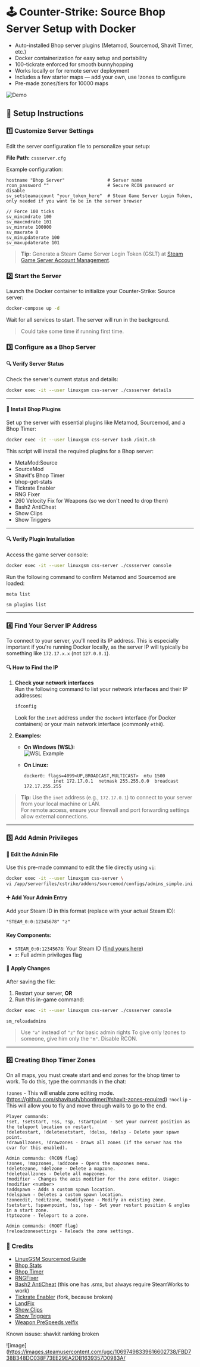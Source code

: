 # 🕹 Counter-Strike: Source Bhop Server Setup with Docker

- Auto-installed Bhop server plugins (Metamod, Sourcemod, Shavit Timer, etc.)
- Docker containerization for easy setup and portability
- 100-tickrate enforced for smooth bunnyhopping
- Works locally or for remote server deployment
- Includes a few starter maps — add your own, use !zones to configure
- Pre-made zones/tiers for 10000 maps

![Demo](demo.webp)

## 🚀 Setup Instructions

### 1️⃣ Customize Server Settings

Edit the server configuration file to personalize your setup:

**File Path:** `cssserver.cfg`

Example configuration:

```plaintext
hostname "Bhop Server"                # Server name
rcon_password ""                      # Secure RCON password or disable
sv_setsteamaccount "your_token_here"  # Steam Game Server Login Token, only needed if you want to be in the server browser

// Force 100 ticks
sv_mincmdrate 100
sv_maxcmdrate 101
sv_minrate 100000
sv_maxrate 0
sv_minupdaterate 100
sv_maxupdaterate 101

```

> **Tip:** Generate a Steam Game Server Login Token (GSLT) at [Steam Game Server Account Management](https://steamcommunity.com/dev/managegameservers).

### 2️⃣ Start the Server

Launch the Docker container to initialize your Counter-Strike: Source server:

```bash
docker-compose up -d
```

Wait for all services to start. The server will run in the background.

> Could take some time if running first time.

### 3️⃣ Configure as a Bhop Server

#### 🔍 Verify Server Status

Check the server's current status and details:

```bash
docker exec -it --user linuxgsm css-server ./cssserver details
```

---

#### 🧰 Install Bhop Plugins

Set up the server with essential plugins like Metamod, Sourcemod, and a Bhop Timer:

```bash
docker exec -it --user linuxgsm css-server bash /init.sh
```

This script will install the required plugins for a Bhop server:

- MetaMod:Source
- SourceMod
- Shavit's Bhop Timer
- bhop-get-stats
- Tickrate Enabler
- RNG Fixer
- 260 Velocity Fix for Weapons (so we don't need to drop them)
- Bash2 AntiCheat
- Show Clips
- Show Triggers

---

#### 🔍 Verify Plugin Installation

Access the game server console:

```bash
docker exec -it --user linuxgsm css-server ./cssserver console
```

Run the following command to confirm Metamod and Sourcemod are loaded:

```
meta list
```

```
sm plugins list
```

---

### 4️⃣ Find Your Server IP Address

To connect to your server, you'll need its IP address. This is especially important if you're running Docker locally, as the server IP will typically be something like `172.17.x.x` (not `127.0.0.1`).

#### 🔍 How to Find the IP

1. **Check your network interfaces**  
    Run the following command to list your network interfaces and their IP addresses:

    ```bash
    ifconfig
    ```

    Look for the `inet` address under the `docker0` interface (for Docker containers) or your main network interface (commonly `eth0`).

2. **Examples:**

    - **On Windows (WSL):**  
      ![WSL Example](https://github.com/user-attachments/assets/c941e00a-4e2d-48f1-ba9d-7cc27662730a)

    - **On Linux:**  
      ```
      docker0: flags=4099<UP,BROADCAST,MULTICAST>  mtu 1500
                 inet 172.17.0.1  netmask 255.255.0.0  broadcast 172.17.255.255
      ```

> **Tip:** Use the `inet` address (e.g., `172.17.0.1`) to connect to your server from your local machine or LAN.  
> For remote access, ensure your firewall and port forwarding settings allow external connections.

---

### 5️⃣ Add Admin Privileges

#### 📝 Edit the Admin File

Use this pre-made command to edit the file directly using `vi`:

```bash
docker exec -it --user linuxgsm css-server \
vi /app/serverfiles/cstrike/addons/sourcemod/configs/admins_simple.ini
```

#### ➕ Add Your Admin Entry

Add your Steam ID in this format (replace with your actual Steam ID):

```
"STEAM_0:0:12345678" "z"
```

#### Key Components:

- `STEAM_0:0:12345678`: Your Steam ID ([find yours here](https://steamid.io))
- `z`: Full admin privileges flag

#### 🔄 Apply Changes

After saving the file:

1. Restart your server, **OR**
2. Run this in-game command:

```bash
docker exec -it --user linuxgsm css-server ./cssserver console
```

```
sm_reloadadmins
```

> Use `"a"` instead of `"z"` for basic admin rights
> To give only !zones to someone, give him only the `"m"`.
> Disable RCON.

---

### 6️⃣ Creating Bhop Timer Zones

On all maps, you must create start and end zones for the bhop timer to work.
To do this, type the commands in the chat:

`!zones` - This will enable zone editing mode. (https://github.com/shavitush/bhoptimer/#shavit-zones-required)
`!noclip` - This will allow you to fly and move through walls to go to the end.

```
Player commands:
!set, !setstart, !ss, !sp, !startpoint - Set your current position as the teleport location on restart.
!deletestart, !deletesetstart, !delss, !delsp - Delete your spawn point.
!drawallzones, !drawzones - Draws all zones (if the server has the cvar for this enabled).

Admin commands: (RCON flag)
!zones, !mapzones, !addzone - Opens the mapzones menu.
!deletezone, !delzone - Delete a mapzone.
!deleteallzones - Delete all mapzones.
!modifier - Changes the axis modifier for the zone editor. Usage: !modifier <number>
!addspawn - Adds a custom spawn location.
!delspawn - Deletes a custom spawn location.
!zoneedit, !editzone, !modifyzone - Modify an existing zone.
!setstart, !spawnpoint, !ss, !sp - Set your restart position & angles in a start zone.
!tptozone - Teleport to a zone.

Admin commands: (ROOT flag)
!reloadzonesettings - Reloads the zone settings.
```

### 📜 Credits

- [LinuxGSM Sourcemod Guide](https://docs.linuxgsm.com/guides/sourcemod-csgo-server)
- [Bhop Stats](https://github.com/enimmy/bhop-get-stats)
- [Bhop Timer](https://github.com/shavitush/bhoptimer)
- [RNGFixer](https://github.com/jason-e/rngfix)
- [Bash2 AntiCheat](https://github.com/enimmy/bash2) (this one has .smx, but always require SteamWorks to work)
- [Tickrate Enabler](https://github.com/idk1703/TickrateEnabler) (fork, because broken)
- [LandFix](https://github.com/tadehack/landfix_wHudAndCookies)
- [Show Clips](https://github.com/GAMMACASE/ShowPlayerClips)
- [Show Triggers](https://forums.alliedmods.net/showthread.php?t=290356)
- [Weapon PreSpeeds velfix](https://forums.alliedmods.net/showthread.php?t=166468)

Known issuse:
shavkit ranking broken

![image](https://images.steamusercontent.com/ugc/10697498339616602738/FBD738B348DC038F73EE29EA2DB1639357D0983A/
